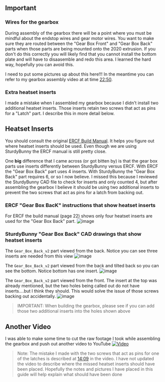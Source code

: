 
## Important

### Wires for the gearbox
During assembly of the gearbox there will be a point where you must be mindful about the endstop wires and gear motor wires. You want to make sure they are routed between the "Gear Box Front" and "Gear Box Back" parts when those parts are being mounted onto the 2020 extrusion. If you don't do this correctly you will likely find that you cannot install the bottom plate and will have to disaasemble and redo this area. I learned the hard way, hopefully you can avoid this.

I need to put some pictures up about this here!!! In the meantime you can refer to my gearbox assembly video at at time [22:50](https://youtu.be/fbsh2KR2J1U?t=1352).

### Extra heatset inserts
I made a mistake when I assembled my gearbox because I didn't install two additional heatset inserts. Those inserts retain two screws that act as pins for a "Latch" part. I describe this in more detail below.

## Heatset Inserts
You should consult the original [ERCF Build Manual](https://github.com/EtteGit/EnragedRabbitProject/blob/main/Documentation/ERCF_Manual.pdf). It helps you figure out where heatset inserts should be used. Even though we are using SturdyBunny the
ERCF manual is still pretty close.

One **big** difference that I came across (or got bitten by) is that the gear box parts use inserts differently between SturdyBunny versus ERCF. With ERCF the "Gear Box Back" part uses 4 inserts. With SturdyBunny the "Gear Box Back" part requires 6, or so I now believe. I missed this because I reviewed the SturdyBunny CAD file to check for inserts and only counted 4, but after assembling the gearbox I believe it should be using two additional inserts to prevent the two screws that act as pins for a latch from backing out.

### ERCF "Gear Box BacK" instructions that show heatset inserts
For ERCF the build manual (page 22) shows only four heatset inserts are used for the "Gear Box Back" part.
![image](https://user-images.githubusercontent.com/875866/284421342-a56b3972-80db-4b82-af09-ea681654b77c.png)


### SturdyBunny "Gear Box Back" CAD drawings that show heatset inserts
The `Gear_Box_Back_v2` part viewed from the back. Notice you can see three inserts are needed from this view
![image](https://user-images.githubusercontent.com/875866/284419562-d2624847-7d2b-40e6-9975-ae74748bd1f6.png)


The `Gear_Box_Back_v2` part viewed from the back and tilted back so you can see the bottom. Notice bottom has one insert.
![image](https://user-images.githubusercontent.com/875866/284419829-4f32c15c-de16-497b-9ec9-0d8362760605.png)

The `Gear_Box_Back_v2` part viewed from the front. The insert at the top was already mentioned, but the two holes being called out do not have inserts....but I think they should. This would solve the issue of those screws backing out accidentally.
![image](https://user-images.githubusercontent.com/875866/284420188-c1d0eb27-18ec-48e4-9959-3b7e54b11dd1.png)


> IMPORTANT: When building the gearbox, please see if you can add those two additional inserts into the holes shown above


## Another Video
I was able to make some time to cut the raw footage I took while assembling the gearbox and push out another video to YouTube
[![Video](https://img.youtube.com/vi/fbsh2KR2J1U/maxresdefault.jpg)](https://www.youtube.com/watch?v=fbsh2KR2J1U)


> Note: The mistake I made with the two screws that act as pins for one of the latches is described at [14:09](https://youtu.be/fbsh2KR2J1U?t=848) in the video.
I have not updated the video to describe where the missed heatset inserts should have been placed. Hopefully the notes and pictures I have placed in this guide will help explain what should have been done
